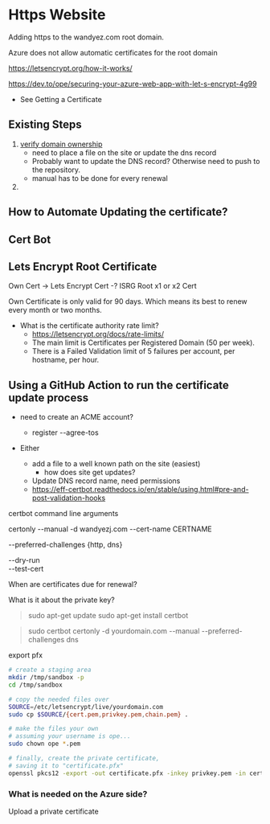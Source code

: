 # Https Website

Adding https to the wandyez.com root domain.

Azure does not allow automatic certificates for the root domain

https://letsencrypt.org/how-it-works/

https://dev.to/ope/securing-your-azure-web-app-with-let-s-encrypt-4g99

- See Getting a Certificate

## Existing Steps


1. [verify domain ownership](https://eff-certbot.readthedocs.io/en/stable/using.html#manual)
    - need to place a file on the site or update the dns record
    - Probably want to update the DNS record? Otherwise need to push to the repository.
    - manual has to be done for every renewal
1.

## How to Automate Updating the certificate?

## Cert Bot



## Lets Encrypt Root Certificate

Own Cert -> Lets Encrypt Cert -? ISRG Root x1 or x2 Cert

Own Certificate is only valid for 90 days. Which means its best to renew every month or two months.
- What is the certificate authority rate limit?
    - https://letsencrypt.org/docs/rate-limits/
    - The main limit is Certificates per Registered Domain (50 per week).
    - There is a Failed Validation limit of 5 failures per account, per hostname, per hour. 

## Using a GitHub Action to run the certificate update process

- need to create an ACME account?
    - register --agree-tos 
    

- Either
    - add a file to a well known path on the site (easiest)
        - how does site get updates?
    - Update DNS record name, need permissions
    - https://eff-certbot.readthedocs.io/en/stable/using.html#pre-and-post-validation-hooks


certbot command line arguments

certonly --manual -d wandyezj.com
--cert-name CERTNAME

 --preferred-challenges {http, dns}

--dry-run  
--test-cert

When are certificates due for renewal?

What is it about the private key?

> sudo apt-get update
> sudo apt-get install certbot

> sudo certbot certonly -d yourdomain.com --manual --preferred-challenges dns

export pfx
```sh
# create a staging area
mkdir /tmp/sandbox -p
cd /tmp/sandbox

# copy the needed files over
SOURCE=/etc/letsencrypt/live/yourdomain.com
sudo cp $SOURCE/{cert.pem,privkey.pem,chain.pem} .

# make the files your own
# assuming your username is ope...
sudo chown ope *.pem

# finally, create the private certificate,
# saving it to "certificate.pfx"
openssl pkcs12 -export -out certificate.pfx -inkey privkey.pem -in cert.pem -certfile chain.pem
```

### What is needed on the Azure side?
Upload a private certificate